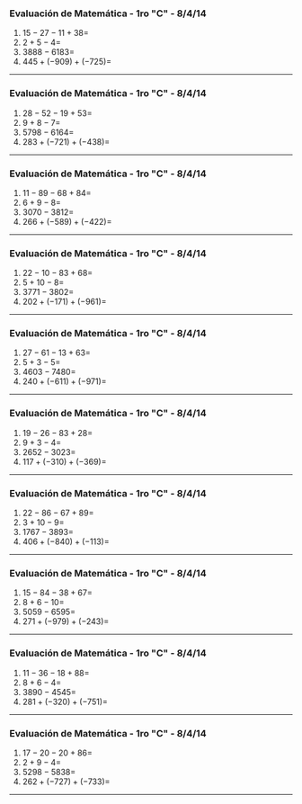 ### Evaluación de Matemática - 1ro "C" - 8/4/14 ###

1. $15 - 27 - 11 + 38 =$
2. $2 + 5 - 4 =$
3. $3888 - 6183 =$
4. $445 + (-909) + (-725) =$

---

### Evaluación de Matemática - 1ro "C" - 8/4/14 ###

1. $28 - 52 - 19 + 53 =$
2. $9 + 8 - 7 =$
3. $5798 - 6164 =$
4. $283 + (-721) + (-438) =$

---

### Evaluación de Matemática - 1ro "C" - 8/4/14 ###

1. $11 - 89 - 68 + 84 =$
2. $6 + 9 - 8 =$
3. $3070 - 3812 =$
4. $266 + (-589) + (-422) =$

---

### Evaluación de Matemática - 1ro "C" - 8/4/14 ###

1. $22 - 10 - 83 + 68 =$
2. $5 + 10 - 8 =$
3. $3771 - 3802 =$
4. $202 + (-171) + (-961) =$

---

### Evaluación de Matemática - 1ro "C" - 8/4/14 ###

1. $27 - 61 - 13 + 63 =$
2. $5 + 3 - 5 =$
3. $4603 - 7480 =$
4. $240 + (-611) + (-971) =$

---

### Evaluación de Matemática - 1ro "C" - 8/4/14 ###

1. $19 - 26 - 83 + 28 =$
2. $9 + 3 - 4 =$
3. $2652 - 3023 =$
4. $117 + (-310) + (-369) =$

---

### Evaluación de Matemática - 1ro "C" - 8/4/14 ###

1. $22 - 86 - 67 + 89 =$
2. $3 + 10 - 9 =$
3. $1767 - 3893 =$
4. $406 + (-840) + (-113) =$

---

### Evaluación de Matemática - 1ro "C" - 8/4/14 ###

1. $15 - 84 - 38 + 67 =$
2. $8 + 6 - 10 =$
3. $5059 - 6595 =$
4. $271 + (-979) + (-243) =$

---

### Evaluación de Matemática - 1ro "C" - 8/4/14 ###

1. $11 - 36 - 18 + 88 =$
2. $8 + 6 - 4 =$
3. $3890 - 4545 =$
4. $281 + (-320) + (-751) =$

---

### Evaluación de Matemática - 1ro "C" - 8/4/14 ###

1. $17 - 20 - 20 + 86 =$
2. $2 + 9 - 4 =$
3. $5298 - 5838 =$
4. $262 + (-727) + (-733) =$

---

